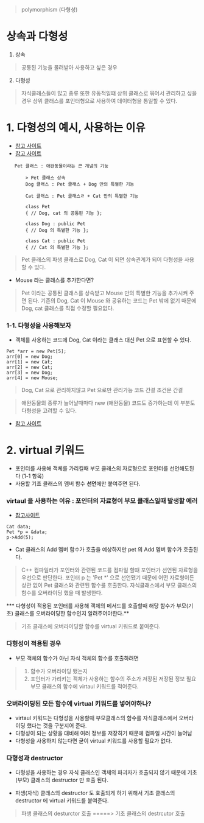 > polymorphism (다형성)

# 상속과 다형성

1. 상속
> 공통된 기능을 물려받아 사용하고 싶은 경우
2. 다형성
> 자식클래스들이 많고 종류 또한 유동적일떄 상위 클래스로 묶어서 관리하고 싶을 경우
> 상위 클래스를 포인터형으로 사용하여 데이터형을 통일할 수 있다.


# 1. 다형성의 예시, 사용하는 이유
- [참고 사이트](https://m.blog.naver.com/PostView.nhn?blogId=tipsware&logNo=221091548997&referrerCode=0&searchKeyword=%EB%8B%A4%ED%98%95%EC%84%B1)
- [참고 사이트](https://m.blog.naver.com/tipsware/221070654506)

 ```
    Pet 클래스 : 애완동물이라는 큰 개념의 기능

        > Pet 클래스 상속
        Dog 클래스 : Pet 클래스 + Dog 만의 특별한 기능

        Cat 클래스 : Pet 클래스ㄹ + Cat 만의 특별한 기능

        class Pet
        { // Dog, cat 의 공통된 기능 };

        class Dog : public Pet
        { // Dog 의 특별한 기능 };

        class Cat : public Pet
        { // Cat 의 특별한 기능 };
```
> Pet 클래스의 파생 클래스로 Dog, Cat 이 되면 상속관계가 되어 다형성을 사용할 수 있다.

- Mouse 라는 클래스를 추가한다면?
> Pet 이라는 공통된 클래스를 상속받고 Mouse 만의 특별한 기능을 추가시켜 주면 된다.
> 기존의 Dog, Cat 이 Mouse 와 공유하는 코드는 Pet 밖에 없기 때문에 Dog, cat 클래스를 직접 수정할 필요없다.

### 1-1. 다형성을 사용해보자
- 객체를 사용하는 코드에 Dog, Cat 이라는 클래스 대신 Pet 으로 표현할 수 있다.
```
Pet *arr = new Pet[5];
arr[0] = new Dog;
arr[1] = new Cat;
arr[2] = new Cat;
arr[3] = new Dog;
arr[4] = new Mouse;
```
> Dog, Cat 으로 관리하지않고 Pet 으로만 관리가능
> 코드 간결
> 조건문 간결

> 애완동물의 종류가 늘어날때마다 new (애완동물) 코드도 증가하는데 이 부분도 다형성을 고려할 수 있다.
- [참고 사이트](https://m.blog.naver.com/tipsware/221070654506)









# 2. virtual 키워드

- 포인터를 사용해 객체를 가리킬때 부모 클래스의 자료형으로 포인터를 선언해도된다 (1-1 항목)
- 사용할 기초 클래스의 멤버 함수 **선언**에만 붙여주면 된다.

### virtaul 을 사용하는 이유 : 포인터의 자료형이 부모 클래스일때 발생할 에러
- [참고사이트](https://m.blog.naver.com/tipsware/221089473835)
```
Cat data;
Pet *p = &data;
p->Add(5);
```
- Cat 클래스의 Add 멤버 함수가 호출을 예상하지만 pet 의 Add 멤버 함수가 호출된다.
> C++ 컴파일러가 포인터와 관련된 코드를 컴파일 할떄 포인터가 선언된 자료형을 우선으로 판단한다.
> 포인터 p 는 'Pet *' 으로 선언됐기 때문에 어떤 자료형이든 상관 없이 Pet 클래스와 관련된 함수릃 호출한다.
> 자식클래스에서 부모 클래스의 함수를 오버라이딩 했을 때 발생한다.

*** 다형성이 적용된 포인터를 사용해 객체의 메서드를 호출할때 해당 함수가 부모(기초) 클래스를 오버라이딩한 함수인지 알려주어야한다.**
> 기초 클래스에 오버라이딩할 함수를 virtual 키워드로 붙여준다.



### 다형성이 적용된 경우
- 부모 객체의 함수가 아닌 자식 객체의 함수를 호출하려면
> 1. 함수가 오버라이딩 됐는지
> 2. 포인터가 가리키는 객체가 사용하는 함수의 주소가 저장된 저장된 정보 필요
> 부모 클래스의 함수에 virtaul 키워드를 적어준다.

### 오버라이딩된 모든 함수에 virtual 키워드를 넣어야하나?
- virtaul 키워드는 다형성을 사용할때 부모클래스의 함수를 자식클래스에서 오버라이딩 했다는 것을 구분지어 준다.
- 다형성이 되는 상황을 대비해 여러 정보를 저장히기 때문에 컴파일 시간이 늘어남
- 다형성을 사용하지 않는다면 굳이 virtual 키워드를 사용할 필요가 없다.

### 다형성과 destructor

- 다형성을 사용하는 경우 자식 클래스인 객체의 파괴자가 호출되지 않기 때문에 기초(부모) 클래스의 destructor 만 호출 된다.

- 파생(자식) 클래스의 destructor 도 호출되게 하기 위해서 기초 클래스의 destructor 에 virtual 키워드를 붙여준다.
> 파생 클래스의 desturctor 호출 =====> 기초 클래스의 destrcutor 호출
